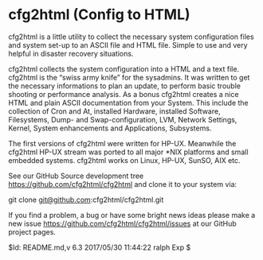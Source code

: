 # cfg2html (Config to HTML)
cfg2html is a little utility to collect the necessary system configuration files and system set-up to an ASCII file and HTML file. Simple to use and very helpful in disaster recovery situations.

cfg2html collects the system configuration into a HTML and a text file. cfg2html is the “swiss army knife” for the sysadmins. It was written to get the necessary informations to plan an update, to perform basic trouble shooting or performance analysis. As a bonus cfg2html creates a nice HTML and plain ASCII documentation from your System. This include the collection of Cron and At, installed Hardware, installed Software, Filesystems, Dump- and Swap-configuration, LVM, Network Settings, Kernel, System enhancements and Applications, Subsystems.

The first versions of cfg2html were written for HP-UX. Meanwhile the cfg2html HP-UX stream was ported to all major *NIX platforms and small embedded systems. cfg2html works on Linux, HP-UX, SunSO, AIX etc.

See our GitHub Source development tree 
https://github.com/cfg2html/cfg2html
and clone it to your system via:

git clone git@github.com:cfg2html/cfg2html.git

If you find a problem, a bug or have some bright news ideas please make a new issue 
https://github.com/cfg2html/cfg2html/issues
at our GitHub project pages.

$Id: README.md,v 6.3 2017/05/30 11:44:22 ralph Exp $
